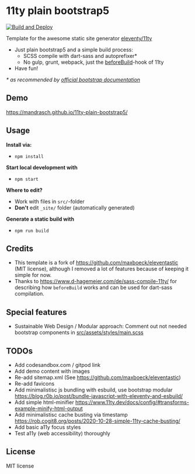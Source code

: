 # 11ty plain bootstrap5

[![Build and Deploy](https://github.com/mandrasch/11ty-plain-bootstrap5/actions/workflows/build-deploy.yaml/badge.svg)](https://github.com/mandrasch/11ty-plain-bootstrap5/actions/workflows/build-deploy.yaml)

Template for the awesome static site generator [eleventy/11ty](https://www.11ty.dev/)

- Just plain bootstrap5 and a simple build process:
  - SCSS compile with dart-sass and autoprefixer*
  - No gulp, grunt, webpack, just the [beforeBuild](https://www.d-hagemeier.com/en/sass-compile-11ty/)-hook of 11ty
- Have fun!

*\* as recommended by [official bootstrap documentation](https://getbootstrap.com/docs/5.0/getting-started/download/#source-files)*

## Demo

https://mandrasch.github.io/11ty-plain-bootstrap5/

## Usage

**Install via:**

- `npm install`

**Start local development with**

- `npm start`

**Where to edit?**

- Work with files in `src/`-folder
- **Don't** edit `_site/` folder (automatically generated)

**Generate a static build with**

- `npm run build`

## Credits

- This template is a fork of https://github.com/maxboeck/eleventastic (MIT license), although I removed a lot of features because of keeping it simple for now.
- Thanks to https://www.d-hagemeier.com/de/sass-compile-11ty/ for describing how `beforeBuild` works and can be used for dart-sass compilation.

## Special features

- Sustainable Web Design / Modular approach: Comment out not needed bootstrap components in [src/assets/styles/main.scss](https://github.com/mandrasch/11ty-plain-bootstrap5/blob/main/src/assets/styles/main.scss)

## TODOs

- Add codesandbox.com / gitpod link
- Add demo content with images
- Re-add sitemap.xml (See https://github.com/maxboeck/eleventastic)
- Re-add favicons
- Add minimalistisc js bundling with esbuild, use bootstrap modular https://blog.r0b.io/post/bundle-javascript-with-eleventy-and-esbuild/
- Add simple html-minifier https://www.11ty.dev/docs/config/#transforms-example-minify-html-output
- Add minimalistisc cache busting via timestamp https://rob.cogit8.org/posts/2020-10-28-simple-11ty-cache-busting/
- Add basic a11y focus styles
- Test a11y (web accessibility) thoroughly


## License

MIT license
